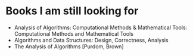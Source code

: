 # Books I am still looking for #

* Analysis of Algorithms: Computational Methods & Mathematical Tools: Computational Methods and Mathematical Tools
* Algorithms and Data Structures: Design, Correctness, Analysis
* The Analysis of Algorithms [Purdom, Brown]

